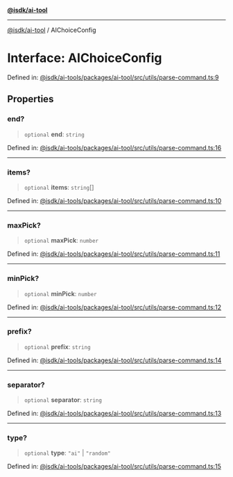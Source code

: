 [**@isdk/ai-tool**](../README.md)

***

[@isdk/ai-tool](../globals.md) / AIChoiceConfig

# Interface: AIChoiceConfig

Defined in: [@isdk/ai-tools/packages/ai-tool/src/utils/parse-command.ts:9](https://github.com/isdk/ai-tool.js/blob/d0765f898f217d97c57c6949502b4a7bef5dce5e/src/utils/parse-command.ts#L9)

## Properties

### end?

> `optional` **end**: `string`

Defined in: [@isdk/ai-tools/packages/ai-tool/src/utils/parse-command.ts:16](https://github.com/isdk/ai-tool.js/blob/d0765f898f217d97c57c6949502b4a7bef5dce5e/src/utils/parse-command.ts#L16)

***

### items?

> `optional` **items**: `string`[]

Defined in: [@isdk/ai-tools/packages/ai-tool/src/utils/parse-command.ts:10](https://github.com/isdk/ai-tool.js/blob/d0765f898f217d97c57c6949502b4a7bef5dce5e/src/utils/parse-command.ts#L10)

***

### maxPick?

> `optional` **maxPick**: `number`

Defined in: [@isdk/ai-tools/packages/ai-tool/src/utils/parse-command.ts:11](https://github.com/isdk/ai-tool.js/blob/d0765f898f217d97c57c6949502b4a7bef5dce5e/src/utils/parse-command.ts#L11)

***

### minPick?

> `optional` **minPick**: `number`

Defined in: [@isdk/ai-tools/packages/ai-tool/src/utils/parse-command.ts:12](https://github.com/isdk/ai-tool.js/blob/d0765f898f217d97c57c6949502b4a7bef5dce5e/src/utils/parse-command.ts#L12)

***

### prefix?

> `optional` **prefix**: `string`

Defined in: [@isdk/ai-tools/packages/ai-tool/src/utils/parse-command.ts:14](https://github.com/isdk/ai-tool.js/blob/d0765f898f217d97c57c6949502b4a7bef5dce5e/src/utils/parse-command.ts#L14)

***

### separator?

> `optional` **separator**: `string`

Defined in: [@isdk/ai-tools/packages/ai-tool/src/utils/parse-command.ts:13](https://github.com/isdk/ai-tool.js/blob/d0765f898f217d97c57c6949502b4a7bef5dce5e/src/utils/parse-command.ts#L13)

***

### type?

> `optional` **type**: `"ai"` \| `"random"`

Defined in: [@isdk/ai-tools/packages/ai-tool/src/utils/parse-command.ts:15](https://github.com/isdk/ai-tool.js/blob/d0765f898f217d97c57c6949502b4a7bef5dce5e/src/utils/parse-command.ts#L15)
